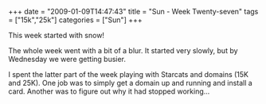 +++
date = "2009-01-09T14:47:43"
title = "Sun - Week Twenty-seven"
tags = ["15k","25k"]
categories = ["Sun"]
+++

This week started with snow!

The whole week went with a bit of a blur. It started very slowly, but by Wednesday we were getting busier.

I spent the latter part of the week playing with Starcats and domains (15K and 25K). One job was to simply get a domain up and running and install a card. Another was to figure out why it had stopped working...
